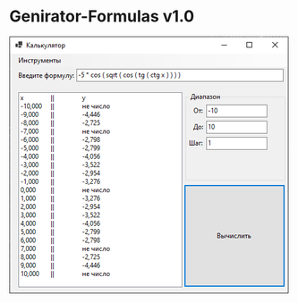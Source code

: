 # Genirator-Formulas v1.0
![Иллюстрация к проекту](https://github.com/TrewCar/Calculator-X-Y/blob/main/WinFormsApp5_KDZLAaCF7a.png)
